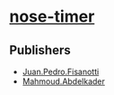 # [nose-timer](https://pypi.org/project/nose-timer)



## Publishers
- [Juan.Pedro.Fisanotti](https://pypi.org/user/Juan.Pedro.Fisanotti)
- [Mahmoud.Abdelkader](https://pypi.org/user/Mahmoud.Abdelkader)

